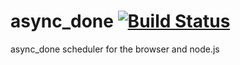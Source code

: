async_done [![Build Status](https://travis-ci.org/nathanfaucett/async_done.svg?branch=master)](https://travis-ci.org/nathanfaucett/async_done)
=======

async_done scheduler for the browser and node.js
